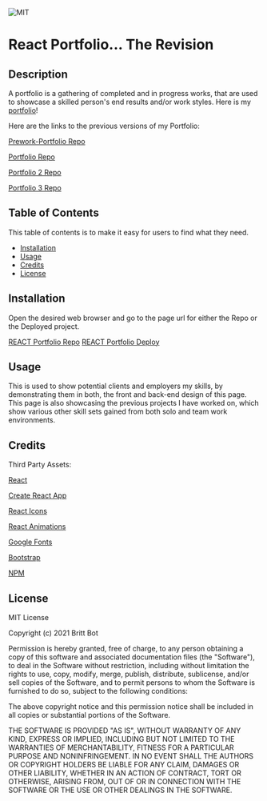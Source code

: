 ![MIT](https://img.shields.io/badge/License-MIT-yellow.svg)
# React Portfolio... The Revision
## Description 

A portfolio is a gathering of completed and in progress works, that are used to showcase a skilled person's end results and/or work styles. Here is my [portfolio](https://brittbotportfolio.herokuapp.com)!


Here are the links to the previous versions of my Portfolio:

[Prework-Portfolio Repo](https://github.com/britt-bot/Prework-Portfolio)

[Portfolio Repo](https://github.com/britt-bot/Portfolio)

[Portfolio 2 Repo](https://github.com/britt-bot/08-updated_portfolio)

[Portfolio 3 Repo](https://github.com/britt-bot/16-Updated_Portfolio)


## Table of Contents 

This table of contents is to make it easy for users to find what they need.

* [Installation](#installation)
* [Usage](#usage)
* [Credits](#credits)
* [License](#license)


## Installation

Open the desired web browser and go to the page url for either the Repo or the Deployed project.

[REACT Portfolio Repo](https://github.com/britt-bot/20-React_Portfolio)
[REACT Portfolio Deploy](https://brittbotportfolio.herokuapp.com)


## Usage 

This is used to show potential clients and employers my skills, by demonstrating them in both, the front and back-end design of this page. This page is also showcasing the previous projects I have worked on, which show various other skill sets gained from both solo and team work environments. 


## Credits

Third Party Assets:

[React](https://reactjs.org/)

[Create React App](https://github.com/facebook/create-react-app)

[React Icons](https://react-icons.github.io/react-icons)

[React Animations](https://www.npmjs.com/package/react-animations)

[Google Fonts](https://fonts.google.com/)

[Bootstrap](https://getbootstrap.com/)

[NPM](https://www.npmjs.com/)

<!-- [reCAPTCHA](https://www.google.com/recaptcha/about/)

[EmailJS](https://www.emailjs.com/docs/) -->


## License

MIT License

Copyright (c) 2021 Britt Bot

Permission is hereby granted, free of charge, to any person obtaining a copy
of this software and associated documentation files (the "Software"), to deal
in the Software without restriction, including without limitation the rights
to use, copy, modify, merge, publish, distribute, sublicense, and/or sell
copies of the Software, and to permit persons to whom the Software is
furnished to do so, subject to the following conditions:

The above copyright notice and this permission notice shall be included in all
copies or substantial portions of the Software.

THE SOFTWARE IS PROVIDED "AS IS", WITHOUT WARRANTY OF ANY KIND, EXPRESS OR
IMPLIED, INCLUDING BUT NOT LIMITED TO THE WARRANTIES OF MERCHANTABILITY,
FITNESS FOR A PARTICULAR PURPOSE AND NONINFRINGEMENT. IN NO EVENT SHALL THE
AUTHORS OR COPYRIGHT HOLDERS BE LIABLE FOR ANY CLAIM, DAMAGES OR OTHER
LIABILITY, WHETHER IN AN ACTION OF CONTRACT, TORT OR OTHERWISE, ARISING FROM,
OUT OF OR IN CONNECTION WITH THE SOFTWARE OR THE USE OR OTHER DEALINGS IN THE
SOFTWARE.

